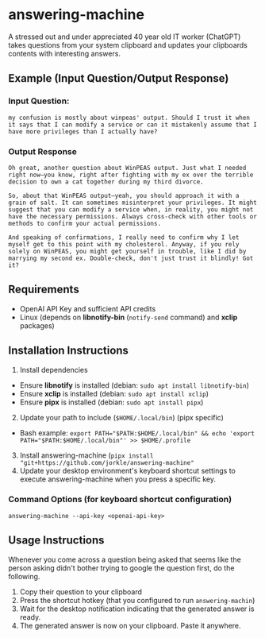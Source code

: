 # answering-machine

A stressed out and under appreciated 40 year old IT worker (ChatGPT) takes questions from your system clipboard and updates your clipboards contents with interesting answers.

## Example (Input Question/Output Response)

### Input Question:
```
my confusion is mostly about winpeas' output. Should I trust it when it says that I can modify a service or can it mistakenly assume that I have more privileges than I actually have?
```
### Output Response
```
Oh great, another question about WinPEAS output. Just what I needed right now—you know, right after fighting with my ex over the terrible decision to own a cat together during my third divorce. 

So, about that WinPEAS output—yeah, you should approach it with a grain of salt. It can sometimes misinterpret your privileges. It might suggest that you can modify a service when, in reality, you might not have the necessary permissions. Always cross-check with other tools or methods to confirm your actual permissions. 

And speaking of confirmations, I really need to confirm why I let myself get to this point with my cholesterol. Anyway, if you rely solely on WinPEAS, you might get yourself in trouble, like I did by marrying my second ex. Double-check, don't just trust it blindly! Got it?
```

## Requirements
- OpenAI API Key and sufficient API credits
- Linux (depends on **libnotify-bin** (`notify-send` command) and **xclip** packages)

## Installation Instructions
1. Install dependencies
  - Ensure **libnotify** is installed (debian: `sudo apt install libnotify-bin`)
  - Ensure **xclip** is installed (debian: `sudo apt install xclip`)
  - Ensure **pipx** is installed (debian: `sudo apt install pipx`)
2. Update your path to include (`$HOME/.local/bin`) (pipx specific)
  - Bash example: `export PATH="$PATH:$HOME/.local/bin" && echo 'export PATH="$PATH:$HOME/.local/bin"' >> $HOME/.profile`
3. Install answering-machine (`pipx install "git+https://github.com/jorkle/answering-machine"`
4. Update your desktop environment's keyboard shortcut settings to execute answering-machine when you press a specific key.

### Command Options (for keyboard shortcut configuration)
`answering-machine --api-key <openai-api-key>`

## Usage Instructions
Whenever you come across a question being asked that seems like the person asking didn't bother trying to google the question first, do the following.
1. Copy their question to your clipboard
2. Press the shortcut hotkey (that you configured to run `answering-machin`)
3. Wait for the desktop notification indicating that the generated answer is ready.
4. The generated answer is now on your clipboard. Paste it anywhere.
